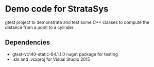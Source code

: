 # Demo code for StrataSys
gtest project to demonstrate and test some C++ classes to compute the distance from a point to a cylinder. 

## Dependencies
- gtest-vc140-static-64.1.1.0 nuget package for testing
- .sln and .vcxproj for Visual Studio 2015
